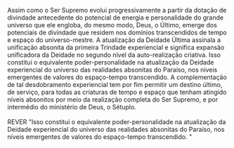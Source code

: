 ﻿Assim como o Ser Supremo evolui progressivamente a partir da dotação de divindade antecedente do potencial de energia e personalidade do grande universo que ele engloba, do mesmo modo, Deus, o Último, emerge dos potenciais de divindade que residem nos domínios transcendidos de tempo e espaço do universo-mestre. A atualização da Deidade Última assinala a unificação absonita da primeira Trindade experiencial e significa expansão unificadora da Deidade no segundo nível da auto-realização criativa. Isso constitui o equivalente poder-personalidade na atualização da Deidade experiencial do universo das realidades absonitas do Paraíso, nos níveis emergentes de valores do espaço-tempo transcendido. A complementação de tal desdobramento experiencial tem por fim permitir um destino último, de serviço, para todas as criaturas de tempo e espaço que tenham atingido níveis absonitos por meio da realização completa do Ser Supremo, e por intermédio do ministério de Deus, o Sétuplo.<BR><BR>REVER "Isso constitui o equivalente poder-personalidade na atualização da Deidade experiencial do universo das realidades absonitas do Paraíso, nos níveis emergentes de valores do espaço-tempo transcendido. "